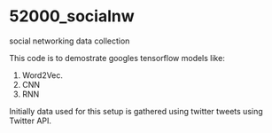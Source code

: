 # 52000_socialnw
social networking data collection 

This code is to demostrate googles tensorflow models like:
1) Word2Vec.
2) CNN
3) RNN

Initially data used for this setup is gathered using twitter tweets using Twitter API. 


